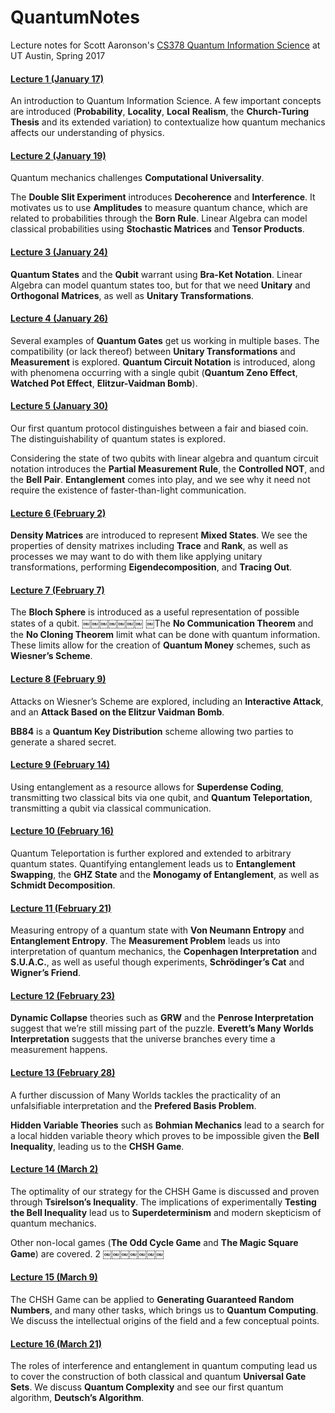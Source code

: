 # QuantumNotes
Lecture notes for Scott Aaronson's [CS378 Quantum Information Science](http://www.scottaaronson.com/cs378/) at UT Austin, Spring 2017



#### [Lecture 1 (January 17)](https://github.com/saNed/QuantumNotes/blob/master/IndividualLectures/Lecture_1.pdf)


An introduction to Quantum Information Science. A few important concepts are introduced (**Probability**, **Locality**, **Local** **Realism**, the **Church-Turing Thesis** and its extended variation) to contextualize how quantum mechanics affects our understanding of physics.

#### [Lecture 2 (January 19)](https://github.com/saNed/QuantumNotes/blob/master/IndividualLectures/Lecture_2.pdf)

Quantum mechanics challenges **Computational Universality**.

The **Double Slit Experiment** introduces **Decoherence** and **Interference**. It motivates us to use **Amplitudes** to measure quantum chance, which are related to probabilities through the **Born Rule**.
Linear Algebra can model classical probabilities using **Stochastic Matrices** and **Tensor Products**.

#### [Lecture 3 (January 24)](https://github.com/saNed/QuantumNotes/blob/master/IndividualLectures/Lecture_3.pdf)

**Quantum States** and the **Qubit** warrant using **Bra-Ket Notation**. Linear Algebra can model quantum states too, but for that we need **Unitary** and **Orthogonal** **Matrices**, as well as **Unitary Transformations**.

#### [Lecture 4 (January 26)](https://github.com/saNed/QuantumNotes/blob/master/IndividualLectures/Lecture_4.pdf)

Several examples of **Quantum Gates** get us working in multiple bases. The compatibility (or lack thereof) between **Unitary Transformations** and **Measurement** is explored. **Quantum Circuit Notation** is introduced, along with phenomena occurring with a single qubit (**Quantum Zeno Effect**, **Watched Pot Effect**, **Elitzur-Vaidman Bomb**).

#### [Lecture 5 (January 30)](https://github.com/saNed/QuantumNotes/blob/master/IndividualLectures/Lecture_5.pdf)

Our first quantum protocol distinguishes between a fair and biased coin. The distinguishability of quantum states is explored.

Considering the state of two qubits with linear algebra and quantum circuit notation introduces the **Partial Measurement Rule**, the **Controlled NOT**, and the **Bell Pair**. **Entanglement** comes into play, and we see why it need not require the existence of faster-than-light communication.

#### [Lecture 6 (February 2)](https://github.com/saNed/QuantumNotes/blob/master/IndividualLectures/Lecture_6.pdf)

**Density Matrices** are introduced to represent **Mixed States**. We see the properties of density matrixes including **Trace** and **Rank**, as well as processes we may want to do with them like applying unitary transformations, performing **Eigendecomposition**, and **Tracing Out**.

#### [Lecture 7 (February 7)](https://github.com/saNed/QuantumNotes/blob/master/IndividualLectures/Lecture_7.pdf)

The **Bloch Sphere** is introduced as a useful representation of possible states of a qubit.
￼￼￼￼￼￼￼
￼The **No Communication Theorem** and the **No Cloning Theorem** limit what can be done with quantum information. These limits allow for the creation of **Quantum Money** schemes, such as **Wiesner’s Scheme**.

#### [Lecture 8 (February 9)](https://github.com/saNed/QuantumNotes/blob/master/IndividualLectures/Lecture_8.pdf)

Attacks on Wiesner’s Scheme are explored, including an **Interactive Attack**, and an **Attack Based on the Elitzur Vaidman Bomb**.

**BB84** is a **Quantum Key Distribution** scheme allowing two parties to generate a shared secret.

#### [Lecture 9 (February 14)](https://github.com/saNed/QuantumNotes/blob/master/IndividualLectures/Lecture_9.pdf)

Using entanglement as a resource allows for **Superdense Coding**, transmitting two classical bits via one qubit, and **Quantum Teleportation**, transmitting a qubit via classical communication.

#### [Lecture 10 (February 16)](https://github.com/saNed/QuantumNotes/blob/master/IndividualLectures/Lecture_10.pdf)

Quantum Teleportation is further explored and extended to arbitrary quantum states. Quantifying entanglement leads us to **Entanglement Swapping**, the **GHZ State** and the **Monogamy of Entanglement**, as well as **Schmidt Decomposition**.

#### [Lecture 11 (February 21)](https://github.com/saNed/QuantumNotes/blob/master/IndividualLectures/Lecture_11.pdf)

Measuring entropy of a quantum state with **Von Neumann Entropy** and **Entanglement Entropy**. The **Measurement Problem** leads us into interpretation of quantum mechanics, the **Copenhagen Interpretation** and **S.U.A.C.**, as well as useful though experiments, **Schrödinger’s Cat** and **Wigner’s Friend**.

#### [Lecture 12 (February 23)](https://github.com/saNed/QuantumNotes/blob/master/IndividualLectures/Lecture_12.pdf)

**Dynamic Collapse** theories such as **GRW** and the **Penrose Interpretation** suggest that we’re still missing part of the puzzle. **Everett’s Many Worlds Interpretation** suggests that the universe branches every time a measurement happens.

#### [Lecture 13 (February 28)](https://github.com/saNed/QuantumNotes/blob/master/IndividualLectures/Lecture_13.pdf)

A further discussion of Many Worlds tackles the practicality of an unfalsifiable interpretation and the **Prefered Basis Problem**.

**Hidden Variable Theories** such as **Bohmian Mechanics** lead to a search for a local hidden variable theory which proves to be impossible given the **Bell Inequality**, leading us to the **CHSH Game**.

#### [Lecture 14 (March 2)](https://github.com/saNed/QuantumNotes/blob/master/IndividualLectures/Lecture_14.pdf)

The optimality of our strategy for the CHSH Game is discussed and proven through **Tsirelson’s Inequality**. The implications of experimentally **Testing the Bell Inequality** lead us to **Superdeterminism** and modern skepticism of quantum mechanics.

Other non-local games (**The Odd Cycle Game** and **The Magic Square Game**) are covered.
2
￼￼￼￼￼￼￼
#### [Lecture 15 (March 9)](https://github.com/saNed/QuantumNotes/blob/master/IndividualLectures/Lecture_15.pdf)

The CHSH Game can be applied to **Generating Guaranteed Random Numbers**, and many other tasks, which brings us to **Quantum Computing**. We discuss the intellectual origins of the field and a few conceptual points.

#### [Lecture 16 (March 21)](https://github.com/saNed/QuantumNotes/blob/master/IndividualLectures/Lecture_16.pdf)

The roles of interference and entanglement in quantum computing lead us to cover the construction of both classical and quantum **Universal Gate Sets**. We discuss **Quantum Complexity** and see our first quantum algorithm, **Deutsch’s Algorithm**.
